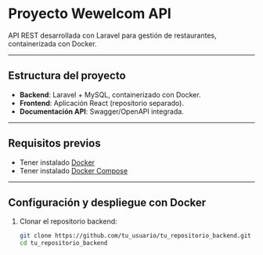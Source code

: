 # Proyecto Wewelcom API

API REST desarrollada con Laravel para gestión de restaurantes, containerizada con Docker.

---

## Estructura del proyecto

- **Backend**: Laravel + MySQL, containerizado con Docker.
- **Frontend**: Aplicación React (repositorio separado).
- **Documentación API**: Swagger/OpenAPI integrada.

---

## Requisitos previos

- Tener instalado [Docker](https://docs.docker.com/get-docker/)
- Tener instalado [Docker Compose](https://docs.docker.com/compose/install/)

---

## Configuración y despliegue con Docker

1. Clonar el repositorio backend:

   ```bash
   git clone https://github.com/tu_usuario/tu_repositorio_backend.git
   cd tu_repositorio_backend
